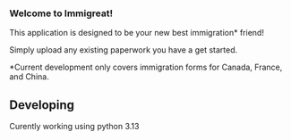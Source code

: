 ### Welcome to Immigreat!

This application is designed to be your new best immigration* friend!

Simply upload any existing paperwork you have a get started.

*Current development only covers immigration forms for Canada, France, and China.

## Developing
Curently working using python 3.13